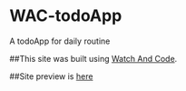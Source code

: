 # WAC-todoApp
A todoApp for daily routine

##This site was built using [Watch And Code](https://watchandcode.com/).

##Site preview is [here](https://hash64.github.io/WAC-todoApp/)
